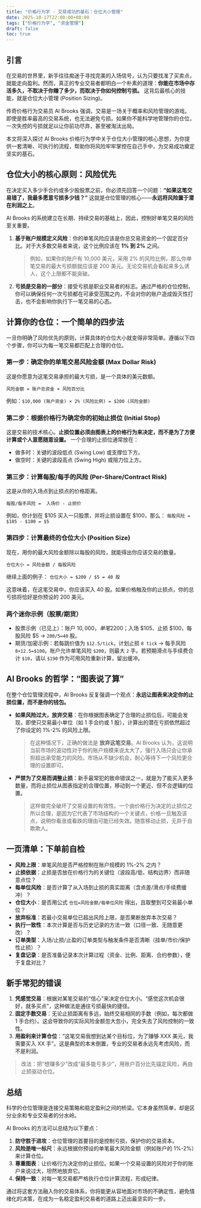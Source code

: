 ```yaml
---
title: "价格行为学 - 交易成功的基石：仓位大小管理"
date: 2025-10-17T22:00:00+08:00
tags: ["价格行为学", "资金管理"]
draft: false
toc: true
---
```


## 引言

在交易的世界里，新手往往痴迷于寻找完美的入场信号，认为只要找准了买卖点，就能走向盈利。然而，真正的专业交易者都明白一个朴素的道理：**你能在市场中存活多久，不取决于你赚了多少，而取决于你如何控制亏损。** 这背后最核心的技能，就是仓位大小管理 (Position Sizing)。

传奇价格行为交易员 Al Brooks 强调，交易是一场关于概率和风险管理的游戏。即使是胜率最高的交易系统，也无法避免亏损。如果你不能科学地管理你的仓位，一次失控的亏损就足以让你前功尽弃，甚至被淘汰出局。

本文将深入探讨 Al Brooks 价格行为学中关于仓位大小管理的核心思想，为你提供一套清晰、可执行的流程，帮助你将风险牢牢掌控在自己手中，为交易成功奠定坚实的基石。

<!--more-->

## 仓位大小的核心原则：风险优先

在决定买入多少手合约或多少股股票之前，你必须先回答一个问题：**“如果这笔交易错了，我最多愿意亏损多少钱？”** 这就是仓位管理的核心——**永远将风险置于潜在利润之上**。

Al Brooks 的系统建立在长期、持续交易的基础上，因此，控制好单笔交易的风险至关重要。

1.  **基于账户规模定义风险**：你的单笔风险应该是你总交易资金的一个固定百分比。对于大多数交易者来说，这个比例应该在 **1% 到 2%** 之间。
    > 例如，如果你的账户有 10,000 美元，采用 2% 的风险比例，那么你单笔交易的最大亏损额就应该是 200 美元。无论交易机会看起来多么诱人，这个上限都不能突破。

2.  **亏损是交易的一部分**：接受亏损是职业交易者的标志。通过严格的仓位控制，你可以确保任何一次亏损都在可承受范围之内，不会对你的账户造成毁灭性打击，也不会影响你执行下一笔交易的心态。

## 计算你的仓位：一个简单的四步法

一旦你明确了风险优先的原则，计算具体的仓位大小就变得非常简单。遵循以下四个步骤，你可以为每一笔交易都匹配上合理的仓位。

### 第一步：确定你的单笔交易风险金额 (Max Dollar Risk)

这是你愿意为这笔交易承担的最大亏损，是一个具体的美元数额。

`风险金额 = 账户总资金 × 风险百分比`

例如：`$10,000 (账户资金) × 2% (风险比例) = $200 (风险金额)`

### 第二步：根据价格行为确定你的初始止损位 (Initial Stop)

这是交易的技术核心。**止损位置必须由图表上的价格行为来决定，而不是为了方便计算或个人意愿随意设置。** 一个合理的止损位通常放在：

-   做多时：关键的波段低点 (Swing Low) 或支撑位下方。
-   做空时：关键的波段高点 (Swing High) 或阻力位上方。

### 第三步：计算每股/每手的风险 (Per-Share/Contract Risk)

这是从你的入场点到止损点的价格距离。

`每股/每手风险 =  入场价 - 止损价 `

例如，你计划在 $105 买入一只股票，并将止损设置在 $100，那么：
`每股风险 = $105 - $100 = $5`

### 第四步：计算最终的仓位大小 (Position Size)

现在，用你的最大风险金额除以每股的风险，就能得出你应该交易的数量。

`仓位大小 = 风险金额 / 每股风险`

继续上面的例子：
`仓位大小 = $200 / $5 = 40 股`

这意味着，在这笔交易中，你应该买入 40 股。如果价格触及你的止损点，你的总亏损将恰好是你预设的 200 美元。

### 两个迷你示例（股票/期货）

-  股票示例（已见上）：账户 $10,000，单笔 2% 风险=$200；入场 $105、止损 $100，每股风险 $5 → `200/5=40` 股。
-  期货/加密示例：若每跳价值为 `$12.5/tick`，计划止损 `8 tick` → 每手风险 `8×12.5=$100`。账户允许单笔风险 `$200`，则最大 `2` 手。若预期滑点与手续费合计 `$10`，请以 `$190` 作为可用风险重新计算，留出缓冲。

## Al Brooks 的哲学：“图表说了算”

在整个仓位管理流程中，Al Brooks 反复强调一个观点：**永远让图表来决定你的止损位置，而不是你的钱包。**

-   **如果风险过大，放弃交易**：在你根据图表确定了合理的止损位后，可能会发现，即使只交易最小单位（如 1 手合约或 1 股），计算出的潜在亏损依然超过了你设定的 1%-2% 的风险上限。
    > 在这种情况下，正确的做法是 **放弃这笔交易**。Al Brooks 认为，这说明当前市场的波动性对于你的账户规模来说太大了。强行入场只会让你承担超出承受能力的风险。市场从不缺少机会，耐心等待下一个风险更合理的设置即可。

-   **严禁为了交易而调整止损**：新手最常犯的致命错误之一，就是为了能买入更多数量，而将止损位从图表指定的合理位置，移动到一个更近、但不合逻辑的位置。
    > 这样做完全破坏了交易设置的有效性。一个由价格行为决定的止损位之所以合理，是因为它代表了市场结构的一个关键点，价格一旦触及该点，说明你看涨或看跌的理由可能已经失效。随意移动止损，无异于自欺欺人。

## 一页清单：下单前自检

-  **风险上限**：单笔风险是否严格控制在账户规模的 1%-2% 之内？
-  **止损依据**：止损是否放在价格行为的关键位（波段高/低、结构边界）而非随意点位？
-  **每单位风险**：是否计算了从入场到止损的真实距离（含点差/滑点/手续费缓冲）？
-  **仓位大小**：是否用公式 `仓位=风险金额/每单位风险` 得出，且取整到可交易最小单位？
-  **放弃标准**：若最小交易单位已超出风险上限，是否果断放弃本次交易？
-  **执行一致性**：本次计算是否与历史记录的方法一致（口径一致、无随意更改）？
-  **订单类型**：入场/止损/止盈的订单类型与触发条件是否清晰（挂单/市价/保护性止损）？
-  **复盘记录**：是否准备记录本次计算过程（资金、比例、距离、合约参数），便于复盘对比？

## 新手常犯的错误

1.  **凭感觉交易**：根据对某笔交易的“信心”来决定仓位大小。“感觉这次机会很好，就多买点”，这种做法是通往亏损最快的捷径。
2.  **固定手数交易**：无论止损距离有多远，始终交易相同的手数（例如，每次都做 1 手合约）。这会导致你的实际风险金额忽大忽小，完全失去了风险控制的一致性。
3.  **用盈利来计算仓位**：“这笔交易我想到达某个目标位，为了赚够 XXX 美元，我需要买入 XX 手”。这是典型的本末倒置，专业的交易者永远先考虑风险，而不是利润。

> 改法：把“想赚多少”改成“最多能亏多少”，用账户百分比先锚定风险，再由止损驱动仓位。

## 总结

科学的仓位管理是连接交易策略和稳定盈利之间的桥梁。它本身虽然简单，却是区分业余和专业交易者的分水岭。

Al Brooks 的方法可以总结为以下要点：

1.  **防守胜于进攻**：仓位管理的首要目的是控制亏损，保护你的交易资本。
2.  **风险是唯一标尺**：永远根据你预设的单笔最大风险金额（例如账户的 1%-2%）来计算仓位。
3.  **尊重图表**：让价格行为决定你的止损位。如果一个交易设置的风险对于你的账户来说过大，坦然地放弃它。
4.  **保持一致**：对每一笔交易都严格执行仓位计算流程，形成纪律。

通过将这套方法融入你的交易体系，你将能更从容地面对市场的不确定性，避免情绪化的决策，在成为一名稳定盈利交易者的道路上迈出最坚实的一步。
